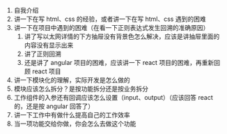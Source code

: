1. 自我介绍
2. 讲一下在写 html、css 的经验，或者讲一下在写 html、css 遇到的困难
3. 讲一下在项目中遇到的困难（在看一下正则表达式发生回溯的准确原因）
   1. 讲了写以太网详情的下方抽屉没有背景色怎么解决，应该是讲抽屉里面的内容没有显示出来
   2. 讲了正则回溯
   3. 还是讲了 angular 项目的困难，应该讲一下 react 项目的困难，再重新回顾 react 项目
4. 讲一下模块化的理解，实际开发是怎么做的
5. 模块应该怎么拆分？是按功能拆分还是按业务拆分
6. 工作组件的入参还有回调应该怎么设置（input、output）（应该回答 react 的，还是按 angular 回答了）
7. 讲一下工作中有做什么提高自己的工作效率
8. 当一项功能交给你做，你会怎么去做这个功能